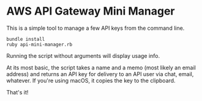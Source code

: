 # AWS API Gateway Mini Manager

This is a simple tool to manage a few API keys from the command line.

```
bundle install
ruby api-mini-manager.rb
```

Running the script without arguments will display usage info.

At its most basic, the script takes a name and a memo (most likely an email address) and returns an API key for delivery to an API user via chat, email, whatever. If you're using macOS, it copies the key to the clipboard.

That's it!